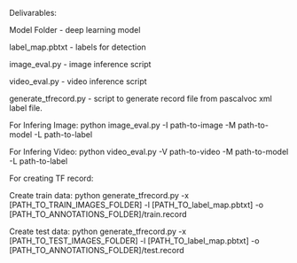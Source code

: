 Delivarables:

Model Folder  -  deep learning model 

label_map.pbtxt  -  labels for detection

image_eval.py   -   image inference script

video_eval.py   -  video inference script

generate_tfrecord.py - script to generate record file from pascalvoc xml label file.

For Infering Image: python image_eval.py -I path-to-image -M path-to-model -L path-to-label

For Infering Video: python video_eval.py -V path-to-video -M path-to-model -L path-to-label

For creating TF record:

Create train data:
python generate_tfrecord.py -x [PATH_TO_TRAIN_IMAGES_FOLDER] -l [PATH_TO_label_map.pbtxt] -o [PATH_TO_ANNOTATIONS_FOLDER]/train.record

Create test data:
python generate_tfrecord.py -x [PATH_TO_TEST_IMAGES_FOLDER] -l [PATH_TO_label_map.pbtxt] -o [PATH_TO_ANNOTATIONS_FOLDER]/test.record

